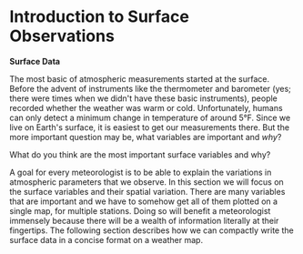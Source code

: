 # Introduction to Surface Observations

**Surface Data**

The most basic of atmospheric measurements started at the surface.
Before the advent of instruments like the thermometer and barometer
(yes; there were times when we didn't have these basic instruments),
people recorded whether the weather was warm or cold. Unfortunately,
humans can only detect a minimum change in temperature of around 5°F.
Since we live on Earth's surface, it is easiest to get our measurements
there. But the more important question may be, what variables are
important and *why*?

What do you think are the most important surface variables and why?

A goal for every meteorologist is to be able to explain the variations
in atmospheric parameters that we observe. In this section we will focus on the
surface variables and their spatial variation. There are many variables
that are important and we have to somehow get all of them plotted on a
single map, for multiple stations. Doing so will benefit a meteorologist
immensely because there will be a wealth of information literally at
their fingertips. The following section describes how we can compactly
write the surface data in a concise format on a weather map.